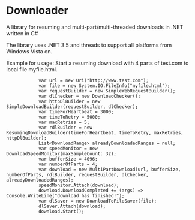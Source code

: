 Downloader
==========

A library for resuming and multi-part/multi-threaded downloads in .NET written in C#

The library uses .NET 3.5 and threads to support all platforms from Windows Vista on.

Example for usage:
Start a resuming download with 4 parts of test.com to local file myfile.html.

```
            var url = new Uri("http://www.test.com");
            var file = new System.IO.FileInfo("myfile.html");
            var requestBuilder = new SimpleWebRequestBuilder();
            var dlChecker = new DownloadChecker();
            var httpDlBuilder = new SimpleDownloadBuilder(requestBuilder, dlChecker);
            var timeForHeartbeat = 3000;
            var timeToRetry = 5000;
            var maxRetries = 5;
            var rdlBuilder = new ResumingDownloadBuilder(timeForHeartbeat, timeToRetry, maxRetries, httpDlBuilder);
            List<DownloadRange> alreadyDownloadedRanges = null;
            var speedMonitor = new DownloadSpeedMonitor(maxSampleCount: 32);
            var bufferSize = 4096;
            var numberOfParts = 4;
            var download = new MultiPartDownload(url, bufferSize, numberOfParts, rdlBuilder, requestBuilder, dlChecker, alreadyDownloadedRanges);
            speedMonitor.Attach(download);
            download.DownloadCompleted += (args) => Console.WriteLine("download has finished!");
            var dlSaver = new DownloadToFileSaver(file);
            dlSaver.Attach(download);
            download.Start();
```
